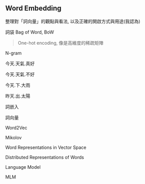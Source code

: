 
## Word Embedding

整理對「詞向量」的觀點與看法, 以及正確的開啟方式與用途(我認為)

詞袋 Bag of Word, BoW

> One-hot encoding, 像是高維度的稀疏矩陣


N-gram

今天.天氣.真好

今天.天氣.不好

今天.下.大雨

昨天.出.太陽



詞嵌入

詞向量

Word2Vec



Mikolov

Word Representations in Vector Space

Distributed Representations of Words


Language Model

MLM
